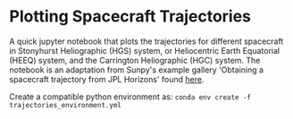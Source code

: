# Plotting Spacecraft Trajectories
A quick jupyter notebook that plots the trajectories for different spacecraft in Stonyhurst Heliographic (HGS) system, or Heliocentric Earth Equatorial (HEEQ) system, and the Carrington Heliographic (HGC) system. The notebook is an adaptation from Sunpy's example gallery 'Obtaining a spacecraft trajectory from JPL Horizons' found [here](https://docs.sunpy.org/en/stable/generated/gallery/units_and_coordinates/ParkerSolarProbe_trajectory.html#sphx-glr-generated-gallery-units-and-coordinates-parkersolarprobe-trajectory-py).

Create a compatible python environment as:
`conda env create -f trajectories_environment.yml`
